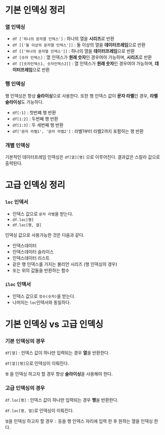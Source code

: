 
# **기본 인덱싱 정리**

### **열 인덱싱**

- `df ['하나의 문자열 인덱스']` : 하나의 열을 **시리즈**로 반환 
- `df [['둘 이상의 문자열 인덱스']]` : 둘 이상의 열을 **데이터프레임**으로 반환
- `df [['하나의 문자열 인덱스']]` : 하나의 열을 **데이터프레임**으로 반환 
- `df [숫자 인덱스]` : 열 인덱스가 **원래 숫자**인 경우여야 가능하며, **시리즈**로 반환
- `df [[숫자인덱스1, 숫자인덱스2]]` : 열 인덱스가 **원래 숫자**인 경우여야 가능하며, **데이터프레임**으로 반환 

### **행 인덱싱**

행 인덱싱은 항상 **슬라이싱**으로 사용한다. 또한 행 인덱스 값이 **문자 라벨**인 경우, **라벨 슬라이싱**도 가능하다.

- `df[:1]` : 첫번쨰 행 반환 
- `df[1:2]` : 두번째 행 반환
- `df[1:3]` : 두 세번째 행 반환
- `df['문자 라벨1', '문자 라벨2']` : 라벨1부터 라벨2까지 포함하는 행 반환 

### **개별 인덱싱**

기본적인 데이터프레임 인덱싱은 
`df[열][행]` 으로 이루어진다. 결과값은 스칼라 값으로 출력된다.

# **고급 인덱싱 정리**

### **`loc` 인덱서** 

- 인덱스 값으로 `문자 라벨`을 받는다.
- `df.loc[행]`
- `df.loc[행, 열]`

인덱싱 값으로 사용가능한 것은 다음과 같다.

- 인덱스데이터
- 인덱스데이터 슬라이스
- 인덱스데이터 리스트
- 같은 행 인덱스를 가지는 불리언 시리즈 (행 인덱싱의 경우)
- 또는 위의 값들을 반환하는 함수


### **`iloc` 인덱서**

- 인덱스 값으로 `정수(숫자)`을 받는다.
- 나머지는 `loc`인덱서와 동일하다.

# **기본 인덱싱 vs 고급 인덱싱**

### **기본 인덱싱의 경우**

`df[열]` : 인덱스 값이 하나만 입력되는 경우 **열**을 반환한다.  

`df[열][행]`으로 인덱싱이 이뤄진다.  

 `행` 을 인덱싱 하고자 할 경우 항상 **슬라이싱**을 사용해야 한다. 

### **고급 인덱싱의 경우**

`df.loc[행]` : 인덱스 값이 하나만 입력되는 경우 **행**을 반환한다.   

`df.loc[행, 열]`로 인덱싱이 이뤄진다.

`열`을 인덱싱 하고자 할 경우 `:` 등을 행 인덱스 자리에 입력 한 후 원하는 열을 인덱싱 한다.
